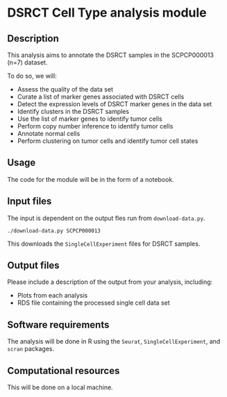 # DSRCT Cell Type analysis module



## Description

This analysis aims to annotate the DSRCT samples in the SCPCP000013 (n=7) dataset.

To do so, we will:

- Assess the quality of the data set
- Curate a list of marker genes associated with DSRCT cells
- Detect the expression levels of DSRCT marker genes in the data set
- Identify clusters in the DSRCT samples
- Use the list of marker genes to identify tumor cells
- Perform copy number inference to identify tumor cells
- Annotate normal cells
- Perform clustering on tumor cells and identify tumor cell states

## Usage

The code for the module will be in the form of a notebook.

## Input files


The input is dependent on the output fles run from `download-data.py`. 

```
./download-data.py SCPCP000013
```

This downloads the `SingleCellExperiment` files for DSRCT samples.


## Output files

Please include a description of the output from your analysis, including:

- Plots from each analysis
- RDS file containing the processed single cell data set

## Software requirements

The analysis will be done in R using the `Seurat`, `SingleCellExperiment`, and `scran` packages.

## Computational resources

This will be done on a local machine.
